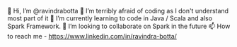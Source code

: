 👋 Hi, I’m @ravindrabotta
👀 I’m terribly afraid of coding as I don't understand most part of it
🌱 I’m currently learning to code in Java / Scala and also Spark Framework.
💞️ I’m looking to collaborate on Spark in the future
📫 How to reach me - https://www.linkedin.com/in/ravindra-botta/
